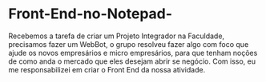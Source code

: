 # Front-End-no-Notepad-
Recebemos a tarefa de criar um Projeto Integrador na Faculdade, precisamos fazer um WebBot, o grupo resolveu fazer algo com foco que ajude os novos empresários e micro empresários, para que tenham noções de como anda o mercado que eles desejam abrir se negócio. Com isso, eu me responsabilizei em criar o Front End da nossa atividade.
